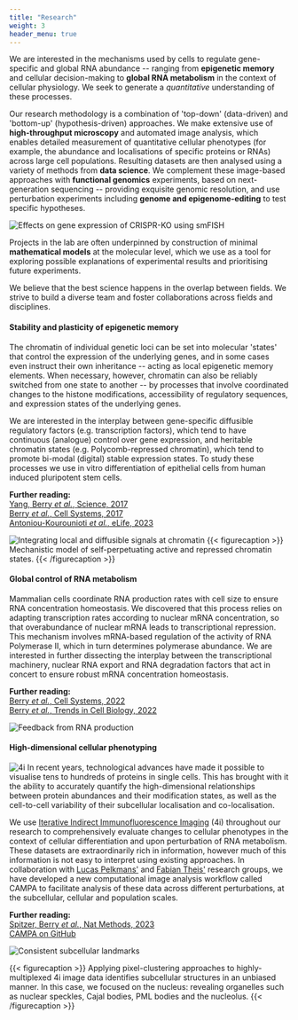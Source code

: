 ```yaml
---
title: "Research"
weight: 3
header_menu: true
---
```


We are interested in the mechanisms used by cells to regulate gene-specific and global RNA abundance -- ranging from **epigenetic memory** and cellular decision-making to **global RNA metabolism** in the context of cellular physiology. We seek to generate a *quantitative* understanding of these processes. 

Our research methodology is a combination of 'top-down' (data-driven) and 'bottom-up' (hypothesis-driven) approaches. We make extensive use of **high-throughput microscopy** and automated image analysis, which enables detailed measurement of quantitative cellular phenotypes (for example, the abundance and localisations of specific proteins or RNAs) across large cell populations. Resulting datasets are then analysed using a variety of methods from **data science**. We complement these image-based approaches with **functional genomics** experiments, based on next-generation sequencing -- providing exquisite genomic resolution, and use perturbation experiments including **genome and epigenome-editing** to test specific hypotheses.

![Effects on gene expression of CRISPR-KO using smFISH](images/methodology_schematic-01.png)

Projects in the lab are often underpinned by construction of minimal **mathematical models** at the molecular level, which we use as a tool for exploring possible explanations of experimental results and prioritising future experiments.

We believe that the best science happens in the overlap between fields. We strive to build a diverse team and foster collaborations across fields and disciplines.

#### Stability and plasticity of epigenetic memory

The chromatin of individual genetic loci can be set into molecular 'states' that control the expression of the underlying genes, and in some cases even instruct their own inheritance -- acting as local epigenetic memory elements. When necessary, however, chromatin can also be reliably switched from one state to another -- by processes that involve coordinated changes to the histone modifications, accessibility of regulatory sequences, and expression states of the underlying genes.

We are interested in the interplay between gene-specific diffusible regulatory factors (e.g. transcription factors), which tend to have continuous (analogue) control over gene expression, and heritable chromatin states (e.g. Polycomb-repressed chromatin), which tend to promote bi-modal (digital) stable expression states. To study these processes we use in vitro differentiation of epithelial cells from human induced pluripotent stem cells.

**Further reading:**  
[Yang, Berry *et al.*, Science, 2017](http://dx.doi.org/10.1126/science.aan1121)  
[Berry *et al.*, Cell Systems, 2017](http://dx.doi.org/10.1016/j.cels.2017.02.013)  
[Antoniou-Kourounioti *et al.*, eLife, 2023](http://dx.doi.org/10.7554/eLife.79743)

![Integrating local and diffusible signals at chromatin](images/Modelling-01.png)
{{< figurecaption >}}
Mechanistic model of self-perpetuating active and repressed chromatin states. 
{{< /figurecaption >}}

#### Global control of RNA metabolism

Mammalian cells coordinate RNA production rates with cell size to ensure RNA concentration homeostasis. We discovered that this process relies on adapting transcription rates according to nuclear mRNA concentration, so that overabundance of nuclear mRNA leads to transcriptional repression. This mechanism involves mRNA-based regulation of the activity of RNA Polymerase II, which in turn determines polymerase abundance. We are interested in further dissecting the interplay between the transcriptional machinery, nuclear RNA export and RNA degradation factors that act in concert to ensure robust mRNA concentration homeostasis.

**Further reading:**  
[Berry *et al.*, Cell Systems, 2022](https://doi.org/10.1016/j.cels.2022.04.005)  
[Berry *et al.*, Trends in Cell Biology, 2022](https://doi.org/10.1016/j.tcb.2022.05.003)  

![Feedback from RNA production](images/transcription_feedback.png)

#### High-dimensional cellular phenotyping

![4i](images/4i.gif#floatrighthalf)
In recent years, technological advances have made it possible to visualise tens to hundreds of proteins in single cells. This has brought with it the ability to accurately quantify the high-dimensional relationships between protein abundances and their modification states, as well as the cell-to-cell variability of their subcellular localisation and co-localisation.

We use [Iterative Indirect Immunofluorescence Imaging](https://doi.org/10.1126/science.aar7042) (4i) throughout our research to comprehensively evaluate changes to cellular phenotypes in the context of cellular differentiation and upon perturbation of RNA metabolism. These datasets are extraordinarily rich in information, however much of this information is not easy to interpret using existing approaches. In collaboration with [Lucas Pelkmans'](https://www.pelkmanslab.org) and [Fabian Theis'](https://www.helmholtz-muenchen.de/icb/research/groups/theis-lab/overview/index.html) research groups, we have developed a new computational image analysis workflow called CAMPA to facilitate analysis of these data across different perturbations, at the subcellular, cellular and population scales.

**Further reading:**  
[Spitzer, Berry *et al.*, Nat Methods, 2023](https://doi.org/10.1038/s41592-023-01894-z)  
[CAMPA on GitHub](https://github.com/theislab/campa)

![Consistent subcellular landmarks](images/CSL-01.jpg)

{{< figurecaption >}}
Applying pixel-clustering approaches to highly-multiplexed 4i image data identifies subcellular structures in an unbiased manner. In this case, we focused on the nucleus: revealing organelles such as nuclear speckles, Cajal bodies, PML bodies and the nucleolus.
{{< /figurecaption >}}
